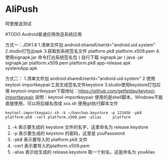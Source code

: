 # AliPush

阿里推送测试


#TODO Android普通应用改造系统应用

方式一：JDK1.8
1.清单文件加 android:sharedUserId="android.uid.system"
2.studio打包出apk
3.获取到系统签名文件 platform.pk8 platform.x509.pem
4.使用signapk.jar 命令打出系统签名包  ( 自行下载 signapk.jar )
   java -jar signapk.jar platform.x509.pem platform.pk8 app-release.apk systemApp.apk

方式二：
1.清单文件加 android:sharedUserId="android.uid.system"
2.使用keytool-importkeypair工具生成签名文件keystore
3.studio使用keystore打包应用
    keytool-importkeypair下载地址：https://github.com/getfatday/keytool-importkeypair
 说明：keytool-importkeypair 使用的是shell脚本，Windows不能直接使用，可以将后缀名改成 xxx.sh
           使用git执行脚本文件
      
    keytool-importkeypair.sh -k ~/hanchao.keystore -p 123456 -pk8 platform.pk8 -cert platform.x509.pem -alias     platform

1. -k 表示要生成的 keystore 文件的名字，这里命名为 release.keystore
2. -p 表示要生成的 keystore 的密码，这里是 youPassword
3. -pk8 表示要导入的 platform.pk8 文件
4. -cert 表示要导入的platform.x509.pem
5. -alias 表示给生成的 release.keystore 取一个别名，这是命名为 youAlias
